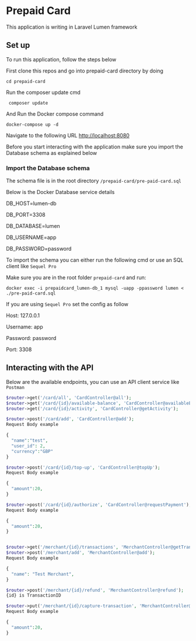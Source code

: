 # Prepaid Card
This application is writing in Laravel Lumen framework

## Set up
To run this application, follow the steps below

First clone this repos and go into prepaid-card directory by doing
```shell
cd prepaid-card
```

Run the composer update cmd

```shell
 composer update
```

And Run the Docker compose command

```shell
docker-compose up -d
```

Navigate to the following URL
[http://localhost:8080](http://localhost:8080)

Before you start interacting with the application make sure you import the Database schema as explained below

### Import the Database schema
The schema file is in the root directory `/prepaid-card/pre-paid-card.sql`

Below is the Docker Database service details

DB_HOST=lumen-db

DB_PORT=3308

DB_DATABASE=lumen

DB_USERNAME=app

DB_PASSWORD=password

To import the schema you can either run the following cmd or use an SQL client like `Sequel Pro`

Make sure you are in the root folder `prepaid-card` and run:

```shell
docker exec -i prepaidcard_lumen-db_1 mysql -uapp -ppassword lumen < ./pre-paid-card.sql
```

If you are using `Sequel Pro` set the config as follow

Host: 127.0.0.1

Username: app

Password: password

Port: 3308


## Interacting with the API
Below are the available endpoints, you can use an API client service like `Postman`

```php
$router->get('/card/all', 'CardController@all');
$router->get('/card/{id}/available-balance', 'CardController@availableBalance');
$router->get('/card/{id}/activity', 'CardController@getActivity');

$router->post('/card/add', 'CardController@add');
Request Body example

{
  "name":"test",
  "user_id": 2,
  "currency":"GBP"
}

$router->post('/card/{id}/top-up', 'CardController@topUp');
Request Body example

{
  "amount":20,
}

$router->post('/card/{id}/authorize', 'CardController@requestPayment');
Request Body example

{
  "amount":20,
}


$router->get('/merchant/{id}/transactions', 'MerchantController@getTransactions');
$router->post('/merchant/add', 'MerchantController@add');
Request Body example

{
  "name": "Test Merchant",
}

$router->post('/merchant/{id}/refund', 'MerchantController@refund');
{id} is TransactionID

$router->put('/merchant/{id}/capture-transaction', 'MerchantController@capture');
Request Body example

{
  "amount":20,
}

```
